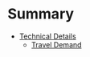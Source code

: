 # Summary

- [Technical Details](./technical-details/technical-details.md)
  - [Travel Demand](./technical-details/travel-demand.md)
